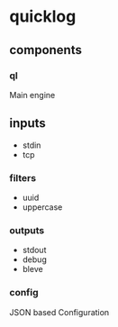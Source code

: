 # quicklog

## components

### ql

Main engine

## inputs 

 * stdin
 * tcp

### filters

 * uuid
 * uppercase

### outputs

 * stdout
 * debug
 * bleve

### config 

JSON based Configuration

